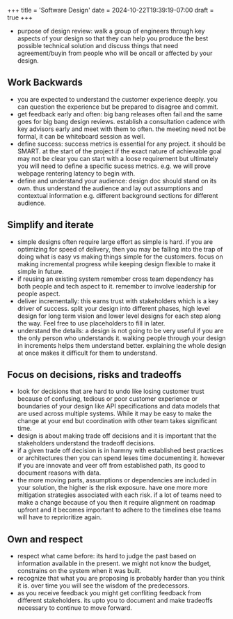 +++
title = 'Software Design'
date = 2024-10-22T19:39:19-07:00
draft = true
+++
* purpose of design review: walk a group of engineers through key aspects of your design so that they can help you produce the best possible technical solution and discuss things that need agreement/buyin from people who will be oncall or affected by your design.
## Work Backwards
* you are expected to understand the customer experience deeply. you can question the experience but be prepared to disagree and commit.
* get feedback early and often: big bang releases often fail and the same goes for big bang design reviews. establish a consultation cadence with key advisors early and meet with them to often. the meeting need not be formal, it can be whiteboard session as well.
* define success: success metrics is essential for any project. it should be SMART. at the start of the project if the exact nature of achievable goal may not be clear you can start with a loose requirement but ultimately you will need to define a specific sucess metrics. e.g. we will prove webpage rentering latency to begin with.
* define and understand your audience: design doc should stand on its own. thus understand the audience and lay out assumptions and contextual information e.g. different background sections for different audience.
## Simplify and iterate
* simple designs often require large effort as simple is hard. if you are optimizing for speed of delivery, then you may be falling into the trap of doing what is easy vs making things simple for the customers. focus on making incremental progress while keeping design flexible to make it simple in future.
* if reusing an existing system remember cross team dependency has both people and tech aspect to it. remember to involve leadership for people aspect.
* deliver incrementally: this earns trust with stakeholders which is a key driver of success. split your design into different phases, high level design for long term vision and lower level designs for each step along the way. Feel free to use placeholders to fill in later.
* understand the details: a design is not going to be very useful if you are the only person who understands it. walking people through your design in increments helps them understand better. explaining the whole design at once makes it difficult for them to understand.
## Focus on decisions, risks and tradeoffs
* look for decisions that are hard to undo like losing customer trust because of confusing, tedious or poor customer experience or boundaries of your design like API specifications and data models that are used across multiple systems. While it may be easy to make the change at your end but coordination with other team takes significant time.
* design is about making trade off decisions and it is important that the stakeholders understand the tradeoff decisions.
* if a given trade off decision is in harmny with established best practices or architectures then you can spend leses time documenting it. however if you are innovate and veer off from established path, its good to document reasons with data.
* the more moving parts, assumptions or dependencies are included in your solution, the higher is the risk exposure. have one more more mitigation strategies associated with each risk. if a lot of teams need to make a change because of you then it require alignment on roadmap upfront and it becomes important to adhere to the timelines else teams will have to reprioritize again.
## Own and respect
* respect what came before: its hard to judge the past based on information available in the present. we might not know the budget, constrains on the system when it was built.
* recognize that what you are proposing is probably harder than you think it is. over time you will see the wisdom of the predecessors.
* as you receive feedback you might get confliting feedback from different stakeholders. its upto you to document and make tradeoffs necessary to continue to move forward.

